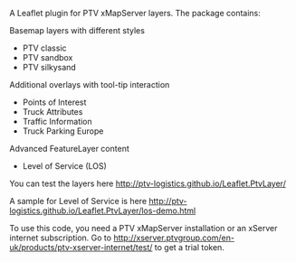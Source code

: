 A Leaflet plugin for PTV xMapServer layers. The package contains:

Basemap layers with different styles
* PTV classic
* PTV sandbox
* PTV silkysand

Additional overlays with tool-tip interaction
* Points of Interest
* Truck Attributes
* Traffic Information
* Truck Parking Europe

Advanced FeatureLayer content
* Level of Service (LOS)

You can test the layers here http://ptv-logistics.github.io/Leaflet.PtvLayer/

A sample for Level of Service is here http://ptv-logistics.github.io/Leaflet.PtvLayer/los-demo.html

To use this code, you need a PTV xMapServer installation or an xServer internet subscription. 
Go to http://xserver.ptvgroup.com/en-uk/products/ptv-xserver-internet/test/ to get a trial token.